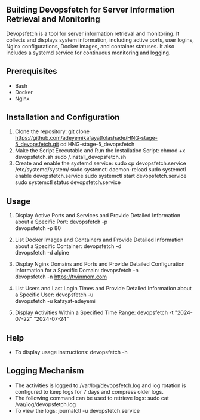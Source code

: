 ## Building Devopsfetch for Server Information Retrieval and Monitoring 

Devopsfetch is a tool for server information retrieval and monitoring. It collects and displays system information, including active ports, user logins, Nginx configurations, Docker images, and container statuses. It also includes a systemd service for continuous monitoring and logging.

## Prerequisites
- Bash
- Docker
- Nginx

## Installation and Configuration

1. Clone the repository:
    git clone https://github.com/adeyemikafayatfolashade/HNG-stage-5_devopsfetch.git
    cd HNG-stage-5_devopsfetch
2. Make the Script Executable and Run the Installation Script:
    chmod +x devopsfetch.sh
    sudo /.install_devopsfetch.sh
3. Create and enable the systemd service:
    sudo cp devopsfetch.service /etc/systemd/system/
    sudo systemctl daemon-reload
    sudo systemctl enable devopsfetch.service
    sudo systemctl start devopsfetch.service
    sudo systemctl status devopsfetch.service

## Usage

1. Display Active Ports and Services and Provide Detailed Information about a Specific Port:
    devopsfetch -p          
    devopsfetch -p 80      
2. List Docker Images and Containers and Provide Detailed Information about a Specific Container:
    devopsfetch -d          
    devopsfetch -d alpine

3. Display Nginx Domains and Ports and Provide Detailed Configuration Information for a Specific Domain:
    devopsfetch -n          
    devopsfetch -n https://twinmom.com

4. List Users and Last Login Times and Provide Detailed Information about a Specific User:
    devopsfetch -u          
    devopsfetch -u kafayat-adeyemi

5. Display Activities Within a Specified Time Range:
    devopsfetch -t "2024-07-22" "2024-07-24"  

 ## Help
 
- To display usage instructions:
    devopsfetch -h   

## Logging Mechanism

- The activities is logged to /var/log/devopsfetch.log and log rotation is configured to keep logs for 7 days and compress older logs.
- The following command can be used to retrieve logs: 
    sudo cat /var/log/devopsfetch.log    
- To view the logs:
    journalctl -u devopsfetch.service
